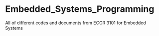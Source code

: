 # Embedded_Systems_Programming
 All of different codes and documents from ECGR 3101 for Embedded Systems
